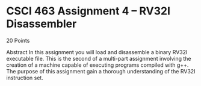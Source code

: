 # CSCI 463 Assignment 4 – RV32I Disassembler

20 Points


Abstract
In this assignment you will load and disassemble a binary RV32I executable file.
This is the second of a multi-part assignment involving the creation of a machine capable
of executing programs compiled with g++. The purpose of this assignment gain a thorough
understanding of the RV32I instruction set.
